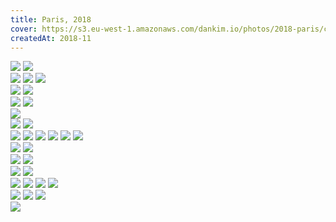 ```yaml
---
title: Paris, 2018
cover: https://s3.eu-west-1.amazonaws.com/dankim.io/photos/2018-paris/cover.jpg
createdAt: 2018-11
---
```


<div class="photorow-2">
  <img src="https://s3.eu-west-1.amazonaws.com/dankim.io/photos/2018-paris/0001.jpg" class="lazyload">
  <img src="https://s3.eu-west-1.amazonaws.com/dankim.io/photos/2018-paris/0002.jpg" class="lazyload">
</div>

<img src="https://s3.eu-west-1.amazonaws.com/dankim.io/photos/2018-paris/0003.jpg" class="lazyload">
<img src="https://s3.eu-west-1.amazonaws.com/dankim.io/photos/2018-paris/0004.jpg" class="lazyload">
<img src="https://s3.eu-west-1.amazonaws.com/dankim.io/photos/2018-paris/0005.jpg" class="lazyload">

<div class="photorow-2">
  <img src="https://s3.eu-west-1.amazonaws.com/dankim.io/photos/2018-paris/0006.jpg" class="lazyload">
  <img src="https://s3.eu-west-1.amazonaws.com/dankim.io/photos/2018-paris/0007.jpg" class="lazyload">
</div>

<div class="photorow-2">
  <img src="https://s3.eu-west-1.amazonaws.com/dankim.io/photos/2018-paris/0008.jpg" class="lazyload">
  <img src="https://s3.eu-west-1.amazonaws.com/dankim.io/photos/2018-paris/0009.jpg" class="lazyload">
</div>

<img src="https://s3.eu-west-1.amazonaws.com/dankim.io/photos/2018-paris/0010.jpg" class="lazyload">

<div class="photorow-2">
  <img src="https://s3.eu-west-1.amazonaws.com/dankim.io/photos/2018-paris/0011.jpg" class="lazyload">
  <img src="https://s3.eu-west-1.amazonaws.com/dankim.io/photos/2018-paris/0012.jpg" class="lazyload">
</div>

<img src="https://s3.eu-west-1.amazonaws.com/dankim.io/photos/2018-paris/0013.jpg" class="lazyload">
<img src="https://s3.eu-west-1.amazonaws.com/dankim.io/photos/2018-paris/0014.jpg" class="lazyload">
<img src="https://s3.eu-west-1.amazonaws.com/dankim.io/photos/2018-paris/0015.jpg" class="lazyload">
<img src="https://s3.eu-west-1.amazonaws.com/dankim.io/photos/2018-paris/0016.jpg" class="lazyload">
<img src="https://s3.eu-west-1.amazonaws.com/dankim.io/photos/2018-paris/0017.jpg" class="lazyload">
<img src="https://s3.eu-west-1.amazonaws.com/dankim.io/photos/2018-paris/0018.jpg" class="lazyload">

<div class="photorow-2">
  <img src="https://s3.eu-west-1.amazonaws.com/dankim.io/photos/2018-paris/0019.jpg" class="lazyload">
  <img src="https://s3.eu-west-1.amazonaws.com/dankim.io/photos/2018-paris/0020.jpg" class="lazyload">
</div>

<div class="photorow-2">
  <img src="https://s3.eu-west-1.amazonaws.com/dankim.io/photos/2018-paris/0021.jpg" class="lazyload">
  <img src="https://s3.eu-west-1.amazonaws.com/dankim.io/photos/2018-paris/0022.jpg" class="lazyload">
</div>

<div class="photorow-2">
  <img src="https://s3.eu-west-1.amazonaws.com/dankim.io/photos/2018-paris/0023.jpg" class="lazyload">
  <img src="https://s3.eu-west-1.amazonaws.com/dankim.io/photos/2018-paris/0024.jpg" class="lazyload">
</div>

<img src="https://s3.eu-west-1.amazonaws.com/dankim.io/photos/2018-paris/0025.jpg" class="lazyload">
<img src="https://s3.eu-west-1.amazonaws.com/dankim.io/photos/2018-paris/0026.jpg" class="lazyload">
<img src="https://s3.eu-west-1.amazonaws.com/dankim.io/photos/2018-paris/0027.jpg" class="lazyload">
<img src="https://s3.eu-west-1.amazonaws.com/dankim.io/photos/2018-paris/0028.jpg" class="lazyload">

<div class="photorow-3">
  <img src="https://s3.eu-west-1.amazonaws.com/dankim.io/photos/2018-paris/0029.jpg" class="lazyload">
  <img src="https://s3.eu-west-1.amazonaws.com/dankim.io/photos/2018-paris/0030.jpg" class="lazyload">
  <img src="https://s3.eu-west-1.amazonaws.com/dankim.io/photos/2018-paris/0031.jpg" class="lazyload">
</div>

<img src="https://s3.eu-west-1.amazonaws.com/dankim.io/photos/2018-paris/0032.jpg" class="lazyload">

